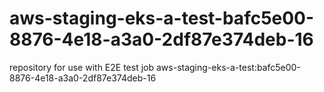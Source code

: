 # aws-staging-eks-a-test-bafc5e00-8876-4e18-a3a0-2df87e374deb-16
repository for use with E2E test job aws-staging-eks-a-test:bafc5e00-8876-4e18-a3a0-2df87e374deb-16
